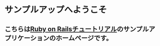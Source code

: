 サンプルアップへようこそ
====================
 
こちらは[Ruby on Railsチュートリアル](http://railstutorial.org)のサンプルアプリケーションのホームページです。
---------------------------------------------------------------------------